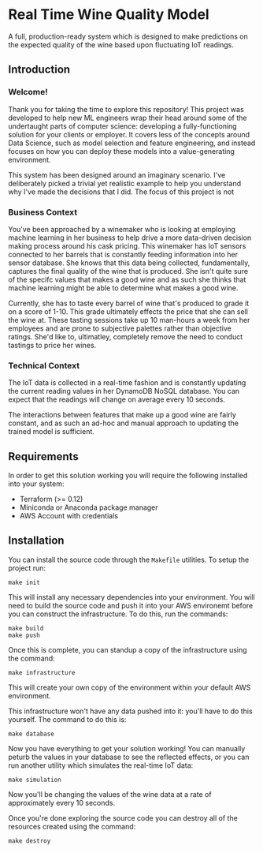 # Real Time Wine Quality Model
A full, production-ready system which is designed to make predictions on the
expected quality of the wine based upon fluctuating IoT readings.


## Introduction

### Welcome!
Thank you for taking the time to explore this repository! This project was 
developed to help new ML engineers wrap their head around some of the 
undertaught parts of computer science: developing a fully-functioning solution
for your clients or employer. It covers less of the concepts around Data Science,
such as model selection and feature engineering, and instead focuses on how you
can deploy these models into a value-generating environment.

This system has been designed around an imaginary scenario. I've deliberately 
picked a trivial yet realistic example to help you understand why I've made the
decisions that I did. The focus of this project is not 

### Business Context
You've been approached by a winemaker who is looking at employing machine 
learning in her business to help drive a more data-driven decision making 
process around his cask pricing. This winemaker has IoT sensors connected to
her barrels that is constantly feeding information into her sensor database.
She knows that this data being collected, fundamentally, captures the final 
quality of the wine that is produced. She isn't quite sure of the specifc values
that makes a good wine and as such she thinks that machine learning might be 
able to determine what makes a good wine.

Currently, she has to taste every barrel of wine that's produced to grade it on
a score of 1-10. This grade ultimately effects the price that she can sell the
wine at. These tasting sessions take up 10 man-hours a week from her employees
and are prone to subjective palettes rather than objective ratings. She'd like
to, ultimatley, completely remove the need to conduct tastings to price her 
wines.

### Technical Context
The IoT data is collected in a real-time fashion and is constantly updating 
the current reading values in her DynamoDB NoSQL database. You can expect that
the readings will change on average every 10 seconds.

The interactions between features that make up a good wine are fairly constant,
and as such an ad-hoc and manual approach to updating the trained model is 
sufficient.


## Requirements
In order to get this solution working you will require the following installed
into your system:

- Terraform (>= 0.12)
- Miniconda or Anaconda package manager
- AWS Account with credentials


## Installation
You can install the source code through the `Makefile` utilities. To setup the
project run:

```
make init
```

This will install any necessary dependencies into your environment. You will
need to build the source code and push it into your AWS environemt before you 
can construct the infrastructure. To do this, run the commands:

```
make build
make push
```

Once this is complete, you can standup a copy of the infrastructure using the 
command:

```
make infrastructure
```

This will create your own copy of the environment within your default AWS
environment.

This infrastructure won't have any data pushed into it: you'll have to do this
yourself. The command to do this is:

```
make database
```

Now you have everything to get your solution working! You can manually peturb
the values in your database to see the reflected effects, or you can run another
utility which simulates the real-time IoT data:

```
make simulation
```

Now you'll be changing the values of the wine data at a rate of approximately 
every 10 seconds. 

Once you're done exploring the source code you can destroy all of the resources
created using the command:

```
make destroy
```